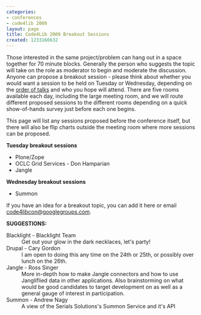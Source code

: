 ```yaml
---
categories:
- conferences
- code4lib 2009
layout: page
title: Code4Lib 2009 Breakout Sessions
created: 1233166632
---
```

Those interested in the same project/problem can hang out in a space together for 70 minute blocks. Generally the person who suggests the topic will take on the role as moderator to begin and moderate the discussion. Anyone can propose a breakout session - please think about whether you would want a session to be held on Tuesday or Wednesday, depending on the <a href="http://code4lib.org/conference/2009/schedule">order of talks</a> and who you hope will attend. There are five rooms available each day, including the large meeting room, and we will route different proposed sessions to the different rooms depending on a quick show-of-hands survey just before each one begins.

This page will list any sessions proposed before the conference itself, but there will also be flip charts outside the meeting room where more sessions can be proposed.

<!--break-->
<strong>Tuesday breakout sessions</strong>
<ul>
<li>Plone/Zope</li>
<li>OCLC Grid Services - Don Hamparian</li>
<li>Jangle</li>
</ul>

<strong>Wednesday breakout sessions</strong>
<ul>
<li>Summon</li>
</ul>



If you have an idea for a breakout topic, you can add it here or email <a href="mailto:code4libcon@googlegroups.com">code4libcon@googlegroups.com</a>.

<strong>SUGGESTIONS:</strong>

<dl>
  <dt>Blacklight - Blacklight Team</dt>
  <dd>Get out your glow in the dark necklaces, let's party!</dd>

  <dt>Drupal - Cary Gordon</dt>
  <dd>I am open to doing this any time on the 24th or 25th, or possibly over lunch on the 26th.</dd>


  <dt>Jangle - Ross Singer</dt>
  <dd>More in-depth how to make Jangle connectors and how to use Jangliflied data in other applications.  Also brainstorming on what would be good candidates to target development on as well as a general gauge of interest in participation.</dd>


  <dt>Summon - Andrew Nagy</dt>
  <dd>A view of the Serials Solutions's Summon Service and it's API</dd>
</dl>

